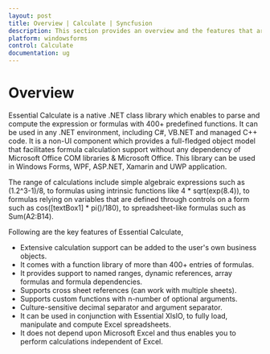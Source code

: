 ```yaml
---
layout: post
title: Overview | Calculate | Syncfusion
description: This section provides an overview and the features that are supported in calculate for Syncfusion Essential Windows Forms
platform: windowsforms
control: Calculate
documentation: ug
---
```


# Overview

Essential Calculate is a native .NET class library which enables to parse and compute the expression or formulas with 400+ predefined functions. It can be used in any .NET environment, including C#, VB.NET and managed C++ code.
It is a non-UI component which provides a full-fledged object model that facilitates formula calculation support without any dependency of Microsoft Office COM libraries & Microsoft Office. This library can be used in Windows Forms, WPF, ASP.NET, Xamarin and UWP application.

The range of calculations include simple algebraic expressions such as (1.2^3-1)/8, to formulas using intrinsic functions like 4 * sqrt(exp(8.4)), to formulas relying on variables that are defined through controls on a form such as cos([textBox1] * pi()/180), to spreadsheet-like formulas 
such as Sum(A2:B14). 

Following are the key features of Essential Calculate,

* Extensive calculation support can be added to the user's own business objects.
* It comes with a function library of more than 400+ entries of formulas.
* It provides support to named ranges, dynamic references, array formulas and formula dependencies.
* Supports cross sheet references (can work with multiple sheets).
* Supports custom functions with n-number of optional arguments.
* Culture-sensitive decimal separator and argument separator.
* It can be used in conjunction with Essential XlsIO, to fully load, manipulate and compute Excel spreadsheets.
* It does not depend upon Microsoft Excel and thus enables you to perform calculations independent of Excel.